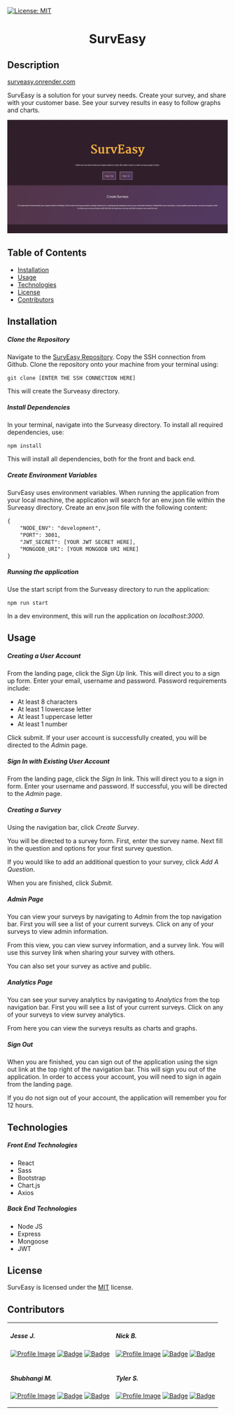 [![License: MIT](https://img.shields.io/badge/License-MIT-yellow.svg)](https://opensource.org/licenses/MIT)

<h1 align="center">SurvEasy</h1>

## Description

[surveasy.onrender.com](https://surveasy.onrender.com/)

SurvEasy is a solution for your survey needs. Create your survey, and share with your customer base. See your survey results in easy to follow graphs and charts.

![Homepage Screen](./docs/homepage-screen.png)

## Table of Contents

- [Installation](#Installation)
- [Usage](#Usage)
- [Technologies](#Technologies)
- [License](#License)
- [Contributors](#Contributors)

## Installation

##### Clone the Repository

Navigate to the [SurvEasy Repository](https://github.com/Sakiskid/Surveasy). Copy the SSH connection from Github. Clone the repository onto your machine from your terminal using:

    git clone [ENTER THE SSH CONNECTION HERE]

This will create the Surveasy directory.

##### Install Dependencies

In your terminal, navigate into the Surveasy directory. To install all required dependencies, use:

    npm install

This will install all dependencies, both for the front and back end.

##### Create Environment Variables

SurvEasy uses environment variables. When running the application from your local machine, the application will search for an env.json file within the Surveasy directory. Create an env.json file with the following content:

    {
        "NODE_ENV": "development",
        "PORT": 3001,
        "JWT_SECRET": [YOUR JWT SECRET HERE],
        "MONGODB_URI": [YOUR MONGODB URI HERE]
    }

##### Running the application

Use the start script from the Surveasy directory to run the application:

    npm run start

In a dev environment, this will run the application on _localhost:3000_.

## Usage

##### Creating a User Account

From the landing page, click the _Sign Up_ link. This will direct you to a sign up form. Enter your email, username and password. Password requirements include:

- At least 8 characters
- At least 1 lowercase letter
- At least 1 uppercase letter
- At least 1 number

Click submit. If your user account is successfully created, you will be directed to the _Admin_ page.

##### Sign In with Existing User Account

From the landing page, click the _Sign In_ link. This will direct you to a sign in form. Enter your username and password. If successful, you will be directed to the _Admin_ page.

##### Creating a Survey

Using the navigation bar, click _Create Survey_.

You will be directed to a survey form. First, enter the survey name. Next fill in the question and options for your first survey question.

If you would like to add an additional question to your survey, click _Add A Question_.

When you are finished, click _Submit_.

##### Admin Page

You can view your surveys by navigating to _Admin_ from the top navigation bar. First you will see a list of your current surveys. Click on any of your surveys to view admin information.

From this view, you can view survey information, and a survey link. You will use this survey link when sharing your survey with others.

You can also set your survey as active and public.

##### Analytics Page

You can see your survey analytics by navigating to _Analytics_ from the top navigation bar. First you will see a list of your current surveys. Click on any of your surveys to view survey analytics.

From here you can view the surveys results as charts and graphs.

##### Sign Out

When you are finished, you can sign out of the application using the sign out link at the top right of the navigation bar. This will sign you out of the application. In order to access your account, you will need to sign in again from the landing page.

If you do not sign out of your account, the application will remember you for 12 hours.

## Technologies

##### Front End Technologies

- React
- Sass
- Bootstrap
- Chart.js
- Axios

##### Back End Technologies

- Node JS
- Express
- Mongoose
- JWT

## License

SurvEasy is licensed under the [MIT](https://opensource.org/licenses/MIT) license.

## Contributors

<table>
<tr>
<td style="border: none">

##### Jesse J.

<a href="https://github.com/JesseJ713">![Profile Image](https://github.com/JesseJ713.png?size=50)</a>
<a href="https://www.linkedin.com/in/jesse-jackson-atx/">![Badge](https://img.shields.io/badge/LinkedIn--3480eb)</a> <a href="https://github.com/JesseJ713">![Badge](https://img.shields.io/badge/Github--40c256)</a>

</td>
<td style="border: none">

##### Nick B.

<a href="https://github.com/nbur4556">![Profile Image](https://github.com/nbur4556.png?size=50)</a>
<a href="https://www.linkedin.com/in/nick-burt/">![Badge](https://img.shields.io/badge/LinkedIn--3480eb)</a> <a href="https://github.com/nbur4556">![Badge](https://img.shields.io/badge/Github--40c256)</a>

</td>
</tr>

<tr>
<td style="border: none">

##### Shubhangi M.

<a href="https://github.com/smundhada">![Profile Image](https://github.com/smundhada.png?size=50)</a>
<a href="https://www.linkedin.com/in/shubhi-mundhada/">![Badge](https://img.shields.io/badge/LinkedIn--3480eb)</a> <a href="https://github.com/smundhada">![Badge](https://img.shields.io/badge/Github--40c256)</a>

</td>
<td style="border: none">

##### Tyler S.

<a href="https://github.com/Sakiskid">![Profile Image](https://github.com/Sakiskid.png?size=50)</a>
<a href="https://www.linkedin.com/in/tyler-smith-atx/">![Badge](https://img.shields.io/badge/LinkedIn--3480eb)</a> <a href="https://github.com/Sakiskid">![Badge](https://img.shields.io/badge/Github--40c256)</a>

</td>
</tr>
</table>
